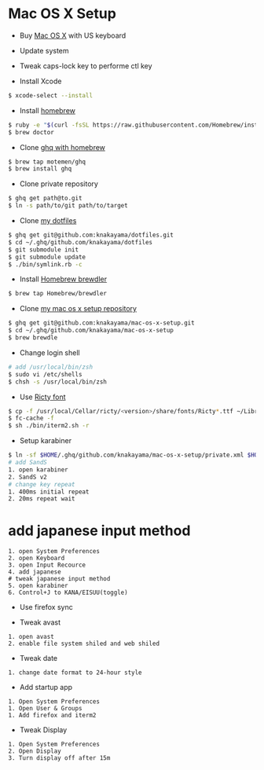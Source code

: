 Mac OS X Setup
==============

* Buy [Mac OS X](http://www.apple.com/jp/mac/) with US keyboard

* Update system

* Tweak caps-lock key to performe ctl key

* Install Xcode

```bash
$ xcode-select --install
```

* Install [homebrew](http://brew.sh/)

```bash
$ ruby -e "$(curl -fsSL https://raw.githubusercontent.com/Homebrew/install/master/install)"
$ brew doctor
```

* Clone [ghq with homebrew](https://github.com/motemen/homebrew-ghq)

```bash
$ brew tap motemen/ghq
$ brew install ghq
```

* Clone private repository

```bash
$ ghq get path@to.git
$ ln -s path/to/git path/to/target
```

* Clone [my dotfiles](https://github.com/knakayama/dotfiles)

```bash
$ ghq get git@github.com:knakayama/dotfiles.git
$ cd ~/.ghq/github.com/knakayama/dotfiles
$ git submodule init
$ git submodule update
$ ./bin/symlink.rb -c
```

* Install [Homebrew brewdler](https://github.com/Homebrew/homebrew-brewdler)

```bash
$ brew tap Homebrew/brewdler
```

* Clone [my mac os x setup repository](https://github.com/knakayama/mac-os-x-setup)

```bash
$ ghq get git@github.com:knakayama/mac-os-x-setup.git
$ cd ~/.ghq/github.com/knakayama/mac-os-x-setup
$ brew brewdle
```

* Change login shell

```bash
# add /usr/local/bin/zsh
$ sudo vi /etc/shells
$ chsh -s /usr/local/bin/zsh
```

* Use [Ricty font](https://github.com/yascentur/Ricty)

```bash
$ cp -f /usr/local/Cellar/ricty/<version>/share/fonts/Ricty*.ttf ~/Library/Fonts/
$ fc-cache -f
$ sh ./bin/iterm2.sh -r
```

* Setup karabiner

```bash
$ ln -sf $HOME/.ghq/github.com/knakayama/mac-os-x-setup/private.xml $HOME/Library/Application\ Support/Karabiner/private.xml
# add SandS
1. open karabiner
2. SandS v2
# change key repeat
1. 400ms initial repeat
2. 20ms repeat wait
```

# add japanese input method

```text
1. open System Preferences
2. open Keyboard
3. open Input Recource
4. add japanese
# tweak japanese input method
5. open karabiner
6. Control+J to KANA/EISUU(toggle)
```

* Use firefox sync

* Tweak avast

```text
1. open avast
2. enable file system shiled and web shiled
```

* Tweak date

```text
1. change date format to 24-hour style
```

* Add startup app

```text
1. Open System Preferences
1. Open User & Groups
1. Add firefox and iterm2
```

* Tweak Display

```text
1. Open System Preferences
2. Open Display
3. Turn display off after 15m
```

